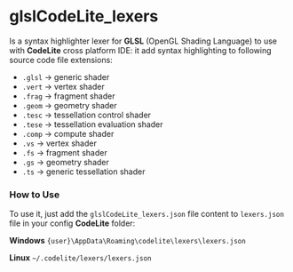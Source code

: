 # glslCodeLite_lexers

Is a syntax highlighter lexer for **GLSL** (OpenGL Shading Language) to use with **CodeLite** cross platform IDE: it add syntax highlighting to following source code file extensions:

 - `.glsl` → generic shader
 - `.vert` → vertex shader
 - `.frag` → fragment shader
 - `.geom` → geometry shader
 - `.tesc` → tessellation control shader
 - `.tese` → tessellation evaluation shader
 - `.comp` → compute shader
 - `.vs` → vertex shader
 - `.fs` → fragment shader
 - `.gs` → geometry shader
 - `.ts` → generic tessellation shader


### How to Use
To use it, just add the `glslCodeLite_lexers.json` file content to `lexers.json` file in your config **CodeLite** folder:

**Windows**
`{user}\AppData\Roaming\codelite\lexers\lexers.json`

**Linux**
`~/.codelite/lexers/lexers.json`

